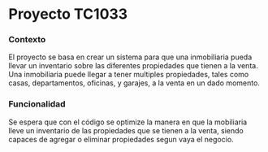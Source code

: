 # Proyecto TC1033

### Contexto
El proyecto se basa en crear un sistema para que una inmobiliaria pueda llevar un inventario sobre las diferentes propiedades que tienen a la venta.
Una inmobiliaria puede llegar a tener multiples propiedades, tales como casas, departamentos, oficinas, y garajes, a la venta en un dado momento.

### Funcionalidad
Se espera que con el código se optimize la manera en que la mobiliaria lleve un inventario de las propiedades que se tienen a la venta, siendo capaces de agregar o eliminar propiedades segun vaya el negocio.
